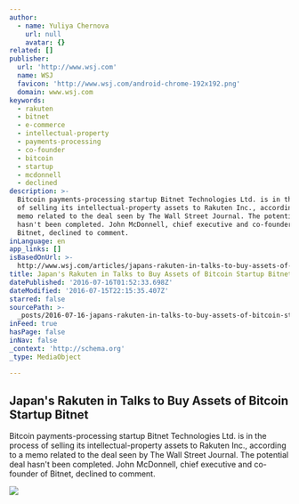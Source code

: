 ```yaml
---
author:
  - name: Yuliya Chernova
    url: null
    avatar: {}
related: []
publisher:
  url: 'http://www.wsj.com'
  name: WSJ
  favicon: 'http://www.wsj.com/android-chrome-192x192.png'
  domain: www.wsj.com
keywords:
  - rakuten
  - bitnet
  - e-commerce
  - intellectual-property
  - payments-processing
  - co-founder
  - bitcoin
  - startup
  - mcdonnell
  - declined
description: >-
  Bitcoin payments-processing startup Bitnet Technologies Ltd. is in the process
  of selling its intellectual-property assets to Rakuten Inc., according to a
  memo related to the deal seen by The Wall Street Journal. The potential deal
  hasn't been completed. John McDonnell, chief executive and co-founder of
  Bitnet, declined to comment.
inLanguage: en
app_links: []
isBasedOnUrl: >-
  http://www.wsj.com/articles/japans-rakuten-in-talks-to-buy-assets-of-bitcoin-startup-bitnet-1468615758
title: Japan's Rakuten in Talks to Buy Assets of Bitcoin Startup Bitnet
datePublished: '2016-07-16T01:52:33.698Z'
dateModified: '2016-07-15T22:15:35.407Z'
starred: false
sourcePath: >-
  _posts/2016-07-16-japans-rakuten-in-talks-to-buy-assets-of-bitcoin-startup-bi.md
inFeed: true
hasPage: false
inNav: false
_context: 'http://schema.org'
_type: MediaObject

---
```

<article style=""><h1>Japan's Rakuten in Talks to Buy Assets of Bitcoin Startup Bitnet</h1><p>Bitcoin payments-processing startup Bitnet Technologies Ltd. is in the process of selling its intellectual-property assets to Rakuten Inc., according to a memo related to the deal seen by The Wall Street Journal. The potential deal hasn't been completed. John McDonnell, chief executive and co-founder of Bitnet, declined to comment.</p><img src="https://si.wsj.net/public/resources/images/BN-OU573_0707JB_G_20160707064233.jpg" /></article>